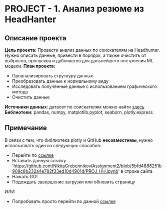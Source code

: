 # PROJECT - 1. Анализ резюме из HeadHanter
## Описание проекта
**Цель проекта:** Провести анализ данных по соискателям на Headhunter. Нужно описать данные, привести в порядок, а также очистить от выбросов, пропусков и дубликатов для дальнейшего построения ML модели.
**План проекта:**
- Проанализировать струткуру данных
- Преобразовать данные к нормальному виду
- Исследовать полученные данные с использованием графического метода
- Очистить данные

**Источники данных**: датасет по соискателям можно найти [здесь](https://drive.google.com/file/d/1Kb78mAWYKcYlellTGhIjPI-bCcKbGuTn/view)
**Библиотеки:** pandas, numpy, matplotlib.pyplot, seaborn, plotly.express
## Примечание
В связи с тем, что библиотека plotly и GitHub **несовместимы**, нужно использовать один из следующих способов:
- Перейти по [ссылке](https://nbviewer.org)
- Вставить данную ссылку 'https://github.com/NikitaGrebennikov/Assignment2/blob/5bfd4886251b909c8b232a4e782f33ed10d4901d/PROJ_HH.ipynb' в строке сайта
- Нажать GO!
- Подождать завершение загрузки или обновить страницу

ИЛИ
- Попробовать просто перейти по данной [ссылке](https://nbviewer.org/github/NikitaGrebennikov/Assignment2/blob/28a83b7dd7a3e744179ce8a4567d55abb54ae882/PROJ_HH.ipynb)


